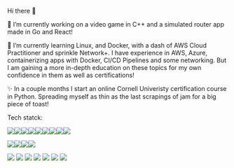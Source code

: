 Hi there 👋

🔭 I’m currently working on a video game in C++ and a simulated router app made in Go and React!

🌱 I’m currently learning Linux, and Docker, with a dash of AWS Cloud Practitioner and sprinkle Network+.
I have experience in AWS, Azure, containerizing apps with Docker, CI/CD Pipelines and some networking.
But I am gaining a more in-depth education on these topics for my own confidence in them as well as certifications!

✨ In a couple months I start an online Cornell Univeristy certification course in Python.
Spreading myself as thin as the last scrapings of jam for a big piece of toast!

Tech statck:

<img src="https://img.shields.io/badge/C%23-239120?style=for-the-badge&logo=csharp&logoColor=white"><img src="https://img.shields.io/badge/C%2B%2B-00599C?style=for-the-badge&logo=c%2B%2B&logoColor=white"><img src="https://img.shields.io/badge/Go-00ADD8?style=for-the-badge&logo=go&logoColor=white"><img src="https://img.shields.io/badge/JavaScript-323330?style=for-the-badge&logo=javascript&logoColor=F7DF1E"><img src="https://img.shields.io/badge/HTML5-E34F26?style=for-the-badge&logo=html5&logoColor=white"><img src="https://img.shields.io/badge/React-20232A?style=for-the-badge&logo=react&logoColor=61DAFB"><img src="https://img.shields.io/badge/TypeScript-007ACC?style=for-the-badge&logo=typescript&logoColor=white"><img src="https://img.shields.io/badge/Vite-B73BFE?style=for-the-badge&logo=vite&logoColor=FFD62E"><img src="https://img.shields.io/badge/Webpack-8DD6F9?style=for-the-badge&logo=Webpack&logoColor=white">

<img src="https://img.shields.io/badge/Amazon_AWS-FF9900?style=for-the-badge&logo=amazonaws&logoColor=white"><img src="https://img.shields.io/badge/Azure_DevOps-0078D7?style=for-the-badge&logo=azure-devops&logoColor=white"><img src="https://img.shields.io/badge/Terraform-7B42BC?style=for-the-badge&logo=terraform&logoColor=white"><img src="https://img.shields.io/badge/Docker-2CA5E0?style=for-the-badge&logo=docker&logoColor=white">

<img src="https://img.shields.io/badge/Epic%20Games-313131?style=for-the-badge&logo=Epic%20Games&logoColor=white">


<img src="https://img.shields.io/badge/Terraform-7B42BC?style=for-the-badge&logo=terraform&logoColor=white">
<img src="https://img.shields.io/badge/Terraform-7B42BC?style=for-the-badge&logo=terraform&logoColor=white">
<img src="https://img.shields.io/badge/Terraform-7B42BC?style=for-the-badge&logo=terraform&logoColor=white">

<img src="https://img.shields.io/badge/Amazon_AWS-FF9900?style=for-the-badge&logo=amazonaws&logoColor=white">

<img src="https://img.shields.io/badge/Azure_DevOps-0078D7?style=for-the-badge&logo=azure-devops&logoColor=white">

<img src="https://img.shields.io/badge/Terraform-7B42BC?style=for-the-badge&logo=terraform&logoColor=white">

<!--
**KimGarza/KimGarza** is a ✨ _special_ ✨ repository because its `README.md` (this file) appears on your GitHub profile.

Here are some ideas to get you started:

- 🔭 I’m currently working on ...
- 🌱 I’m currently learning ...
- 👯 I’m looking to collaborate on ...
- 🤔 I’m looking for help with ...
- 💬 Ask me about ...
- 📫 How to reach me: ...
- 😄 Pronouns: ...
- ⚡ Fun fact: ...
-->
